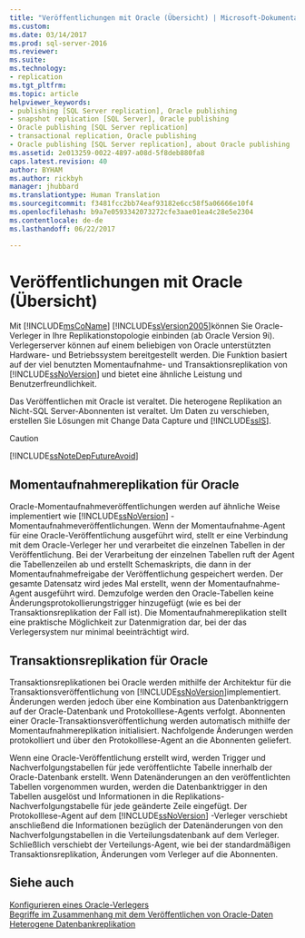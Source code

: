 ```yaml
---
title: "Veröffentlichungen mit Oracle (Übersicht) | Microsoft-Dokumentation"
ms.custom: 
ms.date: 03/14/2017
ms.prod: sql-server-2016
ms.reviewer: 
ms.suite: 
ms.technology:
- replication
ms.tgt_pltfrm: 
ms.topic: article
helpviewer_keywords:
- publishing [SQL Server replication], Oracle publishing
- snapshot replication [SQL Server], Oracle publishing
- Oracle publishing [SQL Server replication]
- transactional replication, Oracle publishing
- Oracle publishing [SQL Server replication], about Oracle publishing
ms.assetid: 2e013259-0022-4897-a08d-5f8deb880fa8
caps.latest.revision: 40
author: BYHAM
ms.author: rickbyh
manager: jhubbard
ms.translationtype: Human Translation
ms.sourcegitcommit: f3481fcc2bb74eaf93182e6cc58f5a06666e10f4
ms.openlocfilehash: b9a7e0593342073272cfe3aae01ea4c28e5e2304
ms.contentlocale: de-de
ms.lasthandoff: 06/22/2017

---
```

# <a name="oracle-publishing-overview"></a>Veröffentlichungen mit Oracle (Übersicht)
  Mit [!INCLUDE[msCoName](../../../includes/msconame-md.md)] [!INCLUDE[ssVersion2005](../../../includes/ssversion2005-md.md)]können Sie Oracle-Verleger in Ihre Replikationstopologie einbinden (ab Oracle Version 9i). Verlegerserver können auf einem beliebigen von Oracle unterstützten Hardware- und Betriebssystem bereitgestellt werden. Die Funktion basiert auf der viel benutzten Momentaufnahme- und Transaktionsreplikation von [!INCLUDE[ssNoVersion](../../../includes/ssnoversion-md.md)] und bietet eine ähnliche Leistung und Benutzerfreundlichkeit.  
  
 Das Veröffentlichen mit Oracle ist veraltet. Die heterogene Replikation an Nicht-SQL Server-Abonnenten ist veraltet. Um Daten zu verschieben, erstellen Sie Lösungen mit Change Data Capture und [!INCLUDE[ssIS](../../../includes/ssis-md.md)].  
  
> [!CAUTION]  
>  [!INCLUDE[ssNoteDepFutureAvoid](../../../includes/ssnotedepfutureavoid-md.md)]  
  
## <a name="snapshot-replication-for-oracle"></a>Momentaufnahmereplikation für Oracle  
 Oracle-Momentaufnahmeveröffentlichungen werden auf ähnliche Weise implementiert wie [!INCLUDE[ssNoVersion](../../../includes/ssnoversion-md.md)] -Momentaufnahmeveröffentlichungen. Wenn der Momentaufnahme-Agent für eine Oracle-Veröffentlichung ausgeführt wird, stellt er eine Verbindung mit dem Oracle-Verleger her und verarbeitet die einzelnen Tabellen in der Veröffentlichung. Bei der Verarbeitung der einzelnen Tabellen ruft der Agent die Tabellenzeilen ab und erstellt Schemaskripts, die dann in der Momentaufnahmefreigabe der Veröffentlichung gespeichert werden. Der gesamte Datensatz wird jedes Mal erstellt, wenn der Momentaufnahme-Agent ausgeführt wird. Demzufolge werden den Oracle-Tabellen keine Änderungsprotokollierungstrigger hinzugefügt (wie es bei der Transaktionsreplikation der Fall ist). Die Momentaufnahmereplikation stellt eine praktische Möglichkeit zur Datenmigration dar, bei der das Verlegersystem nur minimal beeinträchtigt wird.  
  
## <a name="transactional-replication-for-oracle"></a>Transaktionsreplikation für Oracle  
 Transaktionsreplikationen bei Oracle werden mithilfe der Architektur für die Transaktionsveröffentlichung von [!INCLUDE[ssNoVersion](../../../includes/ssnoversion-md.md)]implementiert. Änderungen werden jedoch über eine Kombination aus Datenbanktriggern auf der Oracle-Datenbank und Protokolllese-Agents verfolgt. Abonnenten einer Oracle-Transaktionsveröffentlichung werden automatisch mithilfe der Momentaufnahmereplikation initialisiert. Nachfolgende Änderungen werden protokolliert und über den Protokolllese-Agent an die Abonnenten geliefert.  
  
 Wenn eine Oracle-Veröffentlichung erstellt wird, werden Trigger und Nachverfolgungstabellen für jede veröffentlichte Tabelle innerhalb der Oracle-Datenbank erstellt. Wenn Datenänderungen an den veröffentlichten Tabellen vorgenommen wurden, werden die Datenbanktrigger in den Tabellen ausgelöst und Informationen in die Replikations-Nachverfolgungstabelle für jede geänderte Zeile eingefügt. Der Protokolllese-Agent auf dem [!INCLUDE[ssNoVersion](../../../includes/ssnoversion-md.md)] -Verleger verschiebt anschließend die Informationen bezüglich der Datenänderungen von den Nachverfolgungstabellen in die Verteilungsdatenbank auf dem Verleger. Schließlich verschiebt der Verteilungs-Agent, wie bei der standardmäßigen Transaktionsreplikation, Änderungen vom Verleger auf die Abonnenten.  
  
## <a name="see-also"></a>Siehe auch  
 [Konfigurieren eines Oracle-Verlegers](../../../relational-databases/replication/non-sql/configure-an-oracle-publisher.md)   
 [Begriffe im Zusammenhang mit dem Veröffentlichen von Oracle-Daten](../../../relational-databases/replication/non-sql/glossary-of-terms-for-oracle-publishing.md)   
 [Heterogene Datenbankreplikation](../../../relational-databases/replication/non-sql/heterogeneous-database-replication.md)  
  
  
